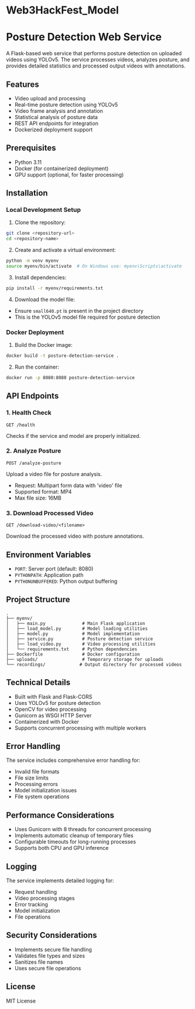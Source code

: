 # Web3HackFest_Model

# Posture Detection Web Service

A Flask-based web service that performs posture detection on uploaded videos using YOLOv5. The service processes videos, analyzes posture, and provides detailed statistics and processed output videos with annotations.

## Features

- Video upload and processing
- Real-time posture detection using YOLOv5
- Video frame analysis and annotation
- Statistical analysis of posture data
- REST API endpoints for integration
- Dockerized deployment support

## Prerequisites

- Python 3.11
- Docker (for containerized deployment)
- GPU support (optional, for faster processing)

## Installation

### Local Development Setup

1. Clone the repository:
```bash
git clone <repository-url>
cd <repository-name>
```

2. Create and activate a virtual environment:
```bash
python -m venv myenv
source myenv/bin/activate  # On Windows use: myenv\Scripts\activate
```

3. Install dependencies:
```bash
pip install -r myenv/requirements.txt
```

4. Download the model file:
- Ensure `small640.pt` is present in the project directory
- This is the YOLOv5 model file required for posture detection

### Docker Deployment

1. Build the Docker image:
```bash
docker build -t posture-detection-service .
```

2. Run the container:
```bash
docker run -p 8080:8080 posture-detection-service
```

## API Endpoints

### 1. Health Check
```
GET /health
```
Checks if the service and model are properly initialized.

### 2. Analyze Posture
```
POST /analyze-posture
```
Upload a video file for posture analysis.
- Request: Multipart form data with 'video' file
- Supported format: MP4
- Max file size: 16MB

### 3. Download Processed Video
```
GET /download-video/<filename>
```
Download the processed video with posture annotations.

## Environment Variables

- `PORT`: Server port (default: 8080)
- `PYTHONPATH`: Application path
- `PYTHONUNBUFFERED`: Python output buffering

## Project Structure

```
.
├── myenv/
│   ├── main.py              # Main Flask application
│   ├── load_model.py        # Model loading utilities
│   ├── model.py             # Model implementation
│   ├── service.py           # Posture detection service
│   ├── load_video.py        # Video processing utilities
│   └── requirements.txt     # Python dependencies
├── Dockerfile               # Docker configuration
├── uploads/                 # Temporary storage for uploads
└── recordings/             # Output directory for processed videos
```

## Technical Details

- Built with Flask and Flask-CORS
- Uses YOLOv5 for posture detection
- OpenCV for video processing
- Gunicorn as WSGI HTTP Server
- Containerized with Docker
- Supports concurrent processing with multiple workers

## Error Handling

The service includes comprehensive error handling for:
- Invalid file formats
- File size limits
- Processing errors
- Model initialization issues
- File system operations

## Performance Considerations

- Uses Gunicorn with 8 threads for concurrent processing
- Implements automatic cleanup of temporary files
- Configurable timeouts for long-running processes
- Supports both CPU and GPU inference

## Logging

The service implements detailed logging for:
- Request handling
- Video processing stages
- Error tracking
- Model initialization
- File operations

## Security Considerations

- Implements secure file handling
- Validates file types and sizes
- Sanitizes file names
- Uses secure file operations

## License

MIT License
